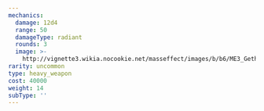 ```yaml
---
mechanics:
  damage: 12d4
  range: 50
  damageType: radiant
  rounds: 3
  image: >-
    http://vignette3.wikia.nocookie.net/masseffect/images/b/b6/ME3_Geth_Antivirus_Heavy_Weapon.png/revision/latest?cb=20120317195710
rarity: uncommon
type: heavy_weapon
cost: 40000
weight: 14
subType: ''
---
```

